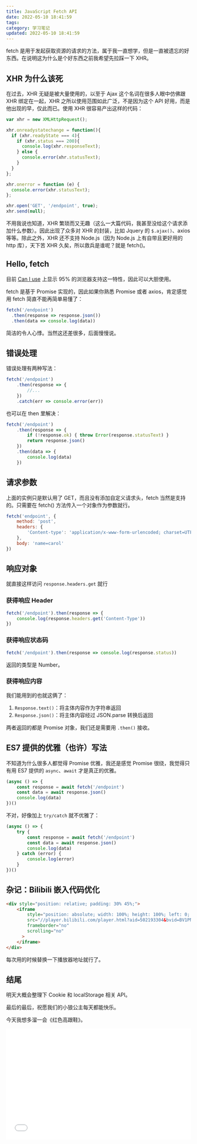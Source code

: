 ```yaml
---
title: JavaScript Fetch API
date: 2022-05-10 18:41:59
tags:
category: 学习笔记
updated: 2022-05-10 18:41:59
---
```


fetch 是用于发起获取资源的请求的方法，属于我一直想学，但是一直被遗忘的好东西。在说明这为什么是个好东西之前我希望先拉踩一下 XHR。

## XHR 为什么该死

在过去，XHR 无疑是被大量使用的，以至于 Ajax 这个名词在很多人眼中仿佛跟 XHR 绑定在一起，XHR 之所以使用范围如此广泛，不是因为这个 API 好用，而是他出现的早，仅此而已。使用 XHR 很容易产出这样的代码：

```js
var xhr = new XMLHttpRequest();

xhr.onreadystatechange = function(){
  if (xhr.readyState === 4){
    if (xhr.status === 200){
      console.log(xhr.responseText);
    } else {
      console.error(xhr.statusText);
    }
  }
};

xhr.onerror = function (e) {
  console.error(xhr.statusText);
};

xhr.open('GET', '/endpoint', true);
xhr.send(null);
```

不用我说也知道，XHR 繁琐而又无趣（这么一大篇代码，我甚至没给这个请求添加什么参数）。因此出现了众多对 XHR 的封装，比如 Jquery 的 `$.ajax()`、axios 等等。除此之外，XHR 还不支持 Node.js（因为 Node.js 上有自带且更好用的 http 库），天下苦 XHR 久矣，所以救兵是谁呢？就是 fetch()。

## Hello, fetch

目前 [Can I use](https://caniuse.com/fetch) 上显示 95% 的浏览器支持这一特性，因此可以大胆使用。

fetch 是基于 Promise 实现的，因此如果你熟悉 Promise 或者 axios，肯定感觉用 fetch 简直不能再简单易懂了：

```js
fetch('/endpoint')
  .then(response => response.json())
  .then(data => console.log(data))
```

简洁的令人心悸。当然这还差很多，后面慢慢说。

## 错误处理

错误处理有两种写法：

```js
fetch('/endpoint')
    .then(response => {
        //...
    })
    .catch(err => console.error(err))
```

也可以在 then 里解决：

```js
fetch('/endpoint')
    .then(response => {
        if (!response.ok) { throw Error(response.statusText) }
        return response.json()
    })
    .then(data => {
        console.log(data)
    })
```

## 请求参数

上面的实例只是默认用了 GET，而且没有添加自定义请求头，fetch 当然是支持的。只需要在 fetch() 方法传入一个对象作为参数就行。

```js
fetch('endpoint', {
    method: 'post',
    headers: {
        'Content-type': 'application/x-www-form-urlencoded; charset=UTF-8'
    },
    body: 'name=carol'
})
```

## 响应对象

就直接这样访问 `response.headers.get` 就行

### 获得响应 Header

```js
fetch('/endpoint').then(response => {
    console.log(response.headers.get('Content-Type'))
})
```

### 获得响应状态码

```js
fetch('/endpoint').then(response => console.log(response.status))
```

返回的类型是 Number。

### 获得响应内容

我们能用到的也就这俩了：

1. `Response.text()`：将主体内容作为字符串返回
2. `Response.json()`：将主体内容经过 JSON.parse 转换后返回

两者返回的都是 Promise 对象，我们还是需要用 `.then()` 接收。

## ES7 提供的优雅（也许）写法

不知道为什么很多人都觉得 Promise 优雅，我还是感觉 Promise 很绕，我觉得只有用 ES7 提供的 `async`、`await` 才是真正的优雅。

```js
(async () => {
    const response = await fetch('/endpoint')
    const data = await response.json()
    console.log(data)
})()
```

不对，好像加上 `try/catch` 就不优雅了：

```js
(async () => {
    try {
        const response = await fetch('/endpoint')
        const data = await response.json()
        console.log(data)
    } catch (error) {
        console.log(error)
    }
})()
```

## 杂记：Bilibili 嵌入代码优化

```html
<div style="position: relative; padding: 30% 45%;">
    <iframe
        style="position: absolute; width: 100%; height: 100%; left: 0; top: 0;"
        src="//player.bilibili.com/player.html?aid=502193304&bvid=BV1PN411X7QW&cid=311661670&page=1"
        frameborder="no"
        scrolling="no"
      >
    </iframe>
</div>
```

每次用的时候替换一下播放器地址就行了。

## 结尾

明天大概会整理下 Cookie 和 localStorage 相关 API。

最后的最后，祝愿我们的小狼公主每天都能快乐。

今天我想多溜一会《红色高跟鞋》。

<div style="position: relative; padding: 30% 45%;">
    <iframe
        style="position: absolute; width: 100%; height: 100%; left: 0; top: 0;"
        src="//player.bilibili.com/player.html?aid=502193304&bvid=BV1PN411X7QW&cid=311661670&page=1"
        frameborder="no"
        scrolling="no"
      >
    </iframe>
</div>
